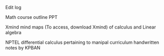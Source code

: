 Edit log

Math course outline PPT

Xmind mind maps (To access, download Xmind) of calculus and Linear algebra

NPTEL differential calculus pertaining to manipal curriculum handwritten notes by KPBAN
